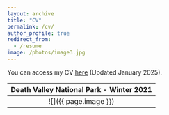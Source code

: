 ```yaml
---
layout: archive
title: "CV"
permalink: /cv/
author_profile: true
redirect_from:
  - /resume
image: /photos/image3.jpg
---
```


You can access my CV [here](http://benshaver.github.io/files/BSCV.pdf) (Updated January 2025).

| <b>Death Valley National Park - Winter 2021</b>|
|:--:|
| ![]({{ page.image }}) | 

